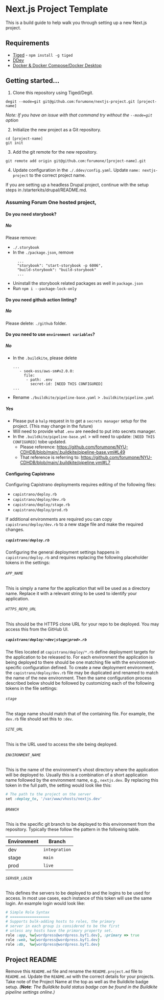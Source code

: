 # Next.js Project Template

This is a build guide to help walk you through setting up a new Next.js project.

## Requirements

* [Tiged](https://www.npmjs.com/package/tiged) - `npm install -g tiged`
* [DDev](https://forumone.atlassian.net/wiki/spaces/TECH/pages/2859270145/Installing+DDev)
* [Docker & Docker Compose/Docker Desktop](https://forumone.atlassian.net/wiki/spaces/TECH/pages/2859270145/Installing+DDev#Requirements%3A)

## Getting started...

1. Clone this repository using Tiged/Degit.
```shell
degit --mode=git git@github.com:forumone/nextjs-project.git [project-name]
```
_Note: If you have an issue with that command try without the `--mode=git` option_

2. Initialize the new project as a Git repository.
```shell
cd [project-name]
git init
```
3. Add the git remote for the new repository.
```shell
git remote add origin git@github.com:forumone/[project-name].git
```
4. Update configuration in the `./.ddev/config.yaml`. Update `name: nextjs-project` to the correct project name.

If you are setting up a headless Drupal project, 
continue with the setup steps in /starterkits/drupal/README.md.

### Assuming Forum One hosted project,

#### Do you need storybook?

##### No

Please remove:
* `./.storybook`
* In the `./package.json`, remove
  ```
    ...
    "storybook": "start-storybook -p 6006",
    "build-storybook": "build-storybook"
    ...
  ``` 
* Uninstall the storybook related packages as well in `package.json`
* Run `npm i --package-lock-only`

#### Do you need github action linting?

##### No

Please delete: `./github` folder.

#### Do you need to use `environment variables`?

##### No

* In the `.buildkite`, please delete
  ```
  ...
     - seek-oss/aws-sm#v2.0.0:
       file:
        - path: .env
          secret-id: [NEED THIS CONFIGURED]
  ...
  ```
* Rename `./buildkite/pipeline-base.yaml` > `.buildkite/pipeline.yaml`

##### Yes

* Please put a `halp` request in to get a `secrets manager` setup for the project. (This may change in the future)
* Will need to provide what `.env` are needed to put into secrets manager.
* In the `.buildkite/pipeline-base.yml` > will need to update: `[NEED THIS CONFIGURED]` tobe updated.
  * Please reference: https://github.com/forumone/NYU-CDHDB/blob/main/.buildkite/pipeline-base.yml#L49
  * That reference is referring to: https://github.com/forumone/NYU-CDHDB/blob/main/.buildkite/pipeline.yml#L7


#### Configuring Capistrano

Configuring Capistrano deployments requires editing of the following files:

* `capistrano/deploy.rb`
* `capistrano/deploy/dev.rb`
* `capistrano/deploy/stage.rb`
* `capistrano/deploy/prod.rb`

If additional environments are required you can copy `capistrano/deploy/dev.rb` to a new stage file and make the required changes.

##### `capistrano/deploy.rb`

Configuring the general deployment settings happens in `capistrano/deploy.rb` and requires replacing the
following placeholder tokens in the settings:

###### `APP_NAME`

This is simply a name for the application that will be used as a directory name. Replace it with a relevant
string to be used to identify your application.

###### `HTTPS_REPO_URL`

This should be the HTTPS clone URL for your repo to be deployed. You may access this from the GitHub UI.

##### `capistrano/deploy/<dev|stage|prod>.rb`

The files located at `capistrano/deploy/*.rb` define deployment targets for the application to be released to.
For each environment the application is being deployed to there should be one matching file with the
environment-specific configuration defined. To create a new deployment environment, the
`capistrano/deploy/dev.rb` file may be duplicated and renamed to match the name of the new environment. Then
the same configuration process described below should be followed by customizing each of the following tokens
in the file settings:

###### `stage`

The stage name should match that of the containing file. For example, the `dev.rb` file should set this to `:dev`.

###### `SITE_URL`

This is the URL used to access the site being deployed.

###### `ENVIRONMENT_NAME`

This is the name of the environment's vhost directory where the application will be deployed to. Usually this
is a combination of a short application name followed by the environment name, e.g., `nextjs.dev`. By replacing
this token in the full path, the setting would look like this:

```ruby
# The path to the project on the server
set :deploy_to, '/var/www/vhosts/nextjs.dev'
```

###### `BRANCH`

This is the specific git branch to be deployed to this environment from the repository. Typically these follow the pattern in the following table.

| Environment | Branch        |
| ----------- | ------------- |
| dev         | `integration`   |
| stage       | `main`          |
| prod        | `live`          |

###### `SERVER_LOGIN`

This defines the servers to be deployed to and the logins to be used for access. In most use cases, each
instance of this token will use the same login. An example login would look like:

```ruby
# Simple Role Syntax
# ==================
# Supports bulk-adding hosts to roles, the primary
# server in each group is considered to be the first
# unless any hosts have the primary property set.
role :app, %w{wordpress@wordpress.byf1.dev}, :primary => true
role :web, %w{wordpress@wordpress.byf1.dev}
role :db,  %w{wordpress@wordpress.byf1.dev}
```

## Project README

Remove this `README.md` file and rename the `README.project.md` file to `README.md`. Update the `README.md` with the correct details for your projects. Take note of the Project Name at the top as well as the Buildkite badge setup. _(**Note**: The Buildkite build status badge can be found in the Buildkite pipeline settings online.)_
